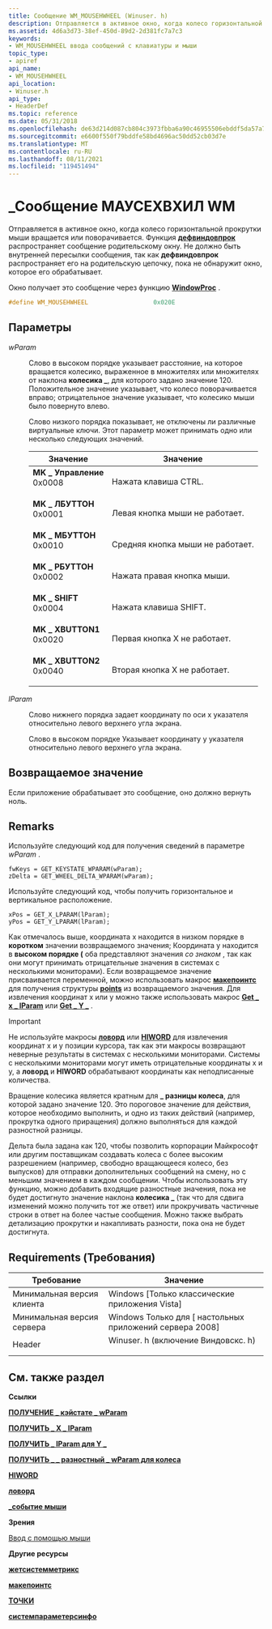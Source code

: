 ```yaml
---
title: Сообщение WM_MOUSEHWHEEL (Winuser. h)
description: Отправляется в активное окно, когда колесо горизонтальной прокрутки мыши вращается или поворачивается.
ms.assetid: 4d6a3d73-38ef-450d-89d2-2d381fc7a7c3
keywords:
- WM_MOUSEHWHEEL ввода сообщений с клавиатуры и мыши
topic_type:
- apiref
api_name:
- WM_MOUSEHWHEEL
api_location:
- Winuser.h
api_type:
- HeaderDef
ms.topic: reference
ms.date: 05/31/2018
ms.openlocfilehash: de63d214d087cb804c3973fbba6a90c46955506ebddf5da57a7578d224edb803
ms.sourcegitcommit: e6600f550f79bddfe58bd4696ac50dd52cb03d7e
ms.translationtype: MT
ms.contentlocale: ru-RU
ms.lasthandoff: 08/11/2021
ms.locfileid: "119451494"
---
```

# <a name="wm_mousehwheel-message"></a>\_Сообщение МАУСЕХВХИЛ WM

Отправляется в активное окно, когда колесо горизонтальной прокрутки мыши вращается или поворачивается. Функция [**дефвиндовпрок**](/windows/desktop/api/winuser/nf-winuser-defwindowproca) распространяет сообщение родительскому окну. Не должно быть внутренней пересылки сообщения, так как **дефвиндовпрок** распространяет его на родительскую цепочку, пока не обнаружит окно, которое его обрабатывает.

Окно получает это сообщение через функцию [**WindowProc**](/previous-versions/windows/desktop/legacy/ms633573(v=vs.85)) .


```C++
#define WM_MOUSEHWHEEL                  0x020E
```



## <a name="parameters"></a>Параметры

<dl> <dt>

*wParam* 
</dt> <dd>

Слово в высоком порядке указывает расстояние, на которое вращается колесико, выраженное в множителях или множителях от наклона **колесика \_**, для которого задано значение 120. Положительное значение указывает, что колесо поворачивается вправо; отрицательное значение указывает, что колесико мыши было повернуто влево.

Слово низкого порядка показывает, не отключены ли различные виртуальные ключи. Этот параметр может принимать одно или несколько следующих значений.



| Значение                                                                                                                                                                                                               | Значение                                     |
|---------------------------------------------------------------------------------------------------------------------------------------------------------------------------------------------------------------------|---------------------------------------------|
| <span id="MK_CONTROL"></span><span id="mk_control"></span><dl> <dt>**MK \_ Управление**</dt> <dt>0x0008</dt> </dl>    | Нажата клавиша CTRL.<br/>            |
| <span id="MK_LBUTTON"></span><span id="mk_lbutton"></span><dl> <dt>**MK \_ ЛБУТТОН**</dt> <dt>0x0001</dt> </dl>    | Левая кнопка мыши не работает.<br/>   |
| <span id="MK_MBUTTON"></span><span id="mk_mbutton"></span><dl> <dt>**MK \_ МБУТТОН**</dt> <dt>0x0010</dt> </dl>    | Средняя кнопка мыши не работает.<br/> |
| <span id="MK_RBUTTON"></span><span id="mk_rbutton"></span><dl> <dt>**MK \_ РБУТТОН**</dt> <dt>0x0002</dt> </dl>    | Нажата правая кнопка мыши.<br/>  |
| <span id="MK_SHIFT"></span><span id="mk_shift"></span><dl> <dt>**MK \_ SHIFT**</dt> <dt>0x0004</dt> </dl>          | Нажата клавиша SHIFT.<br/>           |
| <span id="MK_XBUTTON1"></span><span id="mk_xbutton1"></span><dl> <dt>**MK \_ XBUTTON1**</dt> <dt>0x0020</dt> </dl> | Первая кнопка X не работает.<br/>      |
| <span id="MK_XBUTTON2"></span><span id="mk_xbutton2"></span><dl> <dt>**MK \_ XBUTTON2**</dt> <dt>0x0040</dt> </dl> | Вторая кнопка X не работает.<br/>     |



 

</dd> <dt>

*lParam* 
</dt> <dd>

Слово нижнего порядка задает координату по оси x указателя относительно левого верхнего угла экрана.

Слово в высоком порядке Указывает координату y указателя относительно левого верхнего угла экрана.

</dd> </dl>

## <a name="return-value"></a>Возвращаемое значение

Если приложение обрабатывает это сообщение, оно должно вернуть ноль.

## <a name="remarks"></a>Remarks

Используйте следующий код для получения сведений в параметре *wParam* .


```
fwKeys = GET_KEYSTATE_WPARAM(wParam);
zDelta = GET_WHEEL_DELTA_WPARAM(wParam);
```



Используйте следующий код, чтобы получить горизонтальное и вертикальное расположение.


```
xPos = GET_X_LPARAM(lParam); 
yPos = GET_Y_LPARAM(lParam);
```



Как отмечалось выше, координата x находится в низком порядке в **коротком** значении возвращаемого значения; Координата y находится в **высоком порядке (** оба представляют значения *со знаком* , так как они могут принимать отрицательные значения в системах с несколькими мониторами). Если возвращаемое значение присваивается переменной, можно использовать макрос [**макепоинтс**](/windows/desktop/api/wingdi/nf-wingdi-makepoints) для получения структуры [**points**](/previous-versions//dd162808(v=vs.85)) из возвращаемого значения. Для извлечения координат x или y можно также использовать макрос [**Get \_ x \_ lParam**](/windows/desktop/api/windowsx/nf-windowsx-get_x_lparam) или [**Get \_ Y \_**](/windows/desktop/api/windowsx/nf-windowsx-get_y_lparam) .

> [!IMPORTANT]
> Не используйте макросы [**ловорд**](/previous-versions/windows/desktop/legacy/ms632659(v=vs.85)) или [**HIWORD**](/previous-versions/windows/desktop/legacy/ms632657(v=vs.85)) для извлечения координат x и y позиции курсора, так как эти макросы возвращают неверные результаты в системах с несколькими мониторами. Системы с несколькими мониторами могут иметь отрицательные координаты x и y, а **ловорд** и **HIWORD** обрабатывают координаты как неподписанные количества.

 

Вращение колесика является кратным для **\_ разницы колеса**, для которой задано значение 120. Это пороговое значение для действия, которое необходимо выполнить, и одно из таких действий (например, прокрутка одного приращения) должно выполняться для каждой разностной разницы.

Дельта была задана как 120, чтобы позволить корпорации Майкрософт или другим поставщикам создавать колеса с более высоким разрешением (например, свободно вращающееся колесо, без выпусков) для отправки дополнительных сообщений на смену, но с меньшим значением в каждом сообщении. Чтобы использовать эту функцию, можно добавить входящие разностные значения, пока не будет достигнуто значение наклона **колесика \_** (так что для сдвига изменений можно получить тот же ответ) или прокручивать частичные строки в ответ на более частые сообщения. Можно также выбрать детализацию прокрутки и накапливать разности, пока она не будет достигнута.

## <a name="requirements"></a>Requirements (Требования)



| Требование | Значение |
|-------------------------------------|-----------------------------------------------------------------------------------------------------------|
| Минимальная версия клиента<br/> | Windows \[Только классические приложения Vista\]<br/>                                                            |
| Минимальная версия сервера<br/> | Windows Только для \[ настольных приложений сервера 2008\]<br/>                                                      |
| Header<br/>                   | <dl> <dt>Winuser. h (включение Виндовскс. h)</dt> </dl> |



## <a name="see-also"></a>См. также раздел

<dl> <dt>

**Ссылки**
</dt> <dt>

[**ПОЛУЧЕНИЕ \_ кэйстате \_ wParam**](/windows/win32/api/winuser/nf-winuser-get_keystate_wparam)
</dt> <dt>

[**ПОЛУЧИТЬ \_ X \_ lParam**](/windows/desktop/api/windowsx/nf-windowsx-get_x_lparam)
</dt> <dt>

[**ПОЛУЧИТЬ \_ lParam для Y \_**](/windows/desktop/api/windowsx/nf-windowsx-get_y_lparam)
</dt> <dt>

[**ПОЛУЧИТЬ \_ \_ разностный \_ wParam для колеса**](/windows/win32/api/winuser/nf-winuser-get_wheel_delta_wparam)
</dt> <dt>

[**HIWORD**](/previous-versions/windows/desktop/legacy/ms632657(v=vs.85))
</dt> <dt>

[**ловорд**](/previous-versions/windows/desktop/legacy/ms632659(v=vs.85))
</dt> <dt>

[**\_событие мыши**](/windows/win32/api/winuser/nf-winuser-mouse_event)
</dt> <dt>

**Зрения**
</dt> <dt>

[Ввод с помощью мыши](mouse-input.md)
</dt> <dt>

**Другие ресурсы**
</dt> <dt>

[**жетсистемметрикс**](/windows/desktop/api/winuser/nf-winuser-getsystemmetrics)
</dt> <dt>

[**макепоинтс**](/windows/desktop/api/wingdi/nf-wingdi-makepoints)
</dt> <dt>

[**ТОЧКИ**](/previous-versions//dd162808(v=vs.85))
</dt> <dt>

[**системпараметерсинфо**](/windows/desktop/api/winuser/nf-winuser-systemparametersinfoa)
</dt> </dl>

 

